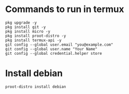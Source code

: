 # Commands to run in termux

```
pkg upgrade -y
pkg install git -y
pkg install micro -y
pkg install proot-distro -y
pkg install termux-api -y
git config --global user.email "you@example.com"
git config --global user.name "Your Name"
git config --global credential.helper store
```

# Install debian

```
proot-distro install debian
```
